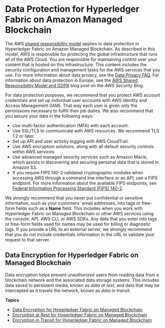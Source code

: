 # Data Protection for Hyperledger Fabric on Amazon Managed Blockchain<a name="managed-blockchain-data-protection"></a>

The AWS [shared responsibility model](http://aws.amazon.com/compliance/shared-responsibility-model/) applies to data protection in Hyperledger Fabric on Amazon Managed Blockchain\. As described in this model, AWS is responsible for protecting the global infrastructure that runs all of the AWS Cloud\. You are responsible for maintaining control over your content that is hosted on this infrastructure\. This content includes the security configuration and management tasks for the AWS services that you use\. For more information about data privacy, see the [Data Privacy FAQ](http://aws.amazon.com/compliance/data-privacy-faq)\. For information about data protection in Europe, see the [AWS Shared Responsibility Model and GDPR](http://aws.amazon.com/blogs/security/the-aws-shared-responsibility-model-and-gdpr/) blog post on the *AWS Security Blog*\.

For data protection purposes, we recommend that you protect AWS account credentials and set up individual user accounts with AWS Identity and Access Management \(IAM\)\. That way each user is given only the permissions necessary to fulfill their job duties\. We also recommend that you secure your data in the following ways:
+ Use multi\-factor authentication \(MFA\) with each account\.
+ Use SSL/TLS to communicate with AWS resources\. We recommend TLS 1\.2 or later\.
+ Set up API and user activity logging with AWS CloudTrail\.
+ Use AWS encryption solutions, along with all default security controls within AWS services\.
+ Use advanced managed security services such as Amazon Macie, which assists in discovering and securing personal data that is stored in Amazon S3\.
+ If you require FIPS 140\-2 validated cryptographic modules when accessing AWS through a command line interface or an API, use a FIPS endpoint\. For more information about the available FIPS endpoints, see [Federal Information Processing Standard \(FIPS\) 140\-2](http://aws.amazon.com/compliance/fips/)\.

We strongly recommend that you never put confidential or sensitive information, such as your customers' email addresses, into tags or free\-form fields such as a **Name** field\. This includes when you work with Hyperledger Fabric on Managed Blockchain or other AWS services using the console, API, AWS CLI, or AWS SDKs\. Any data that you enter into tags or free\-form fields used for names may be used for billing or diagnostic logs\. If you provide a URL to an external server, we strongly recommend that you do not include credentials information in the URL to validate your request to that server\.

## Data Encryption for Hyperledger Fabric on Managed Blockchain<a name="managed-blockchain-data-protection.encryption"></a>

Data encryption helps prevent unauthorized users from reading data from a blockchain network and the associated data storage systems\. This includes data saved to persistent media, known as *data at rest*, and data that may be intercepted as it travels the network, known as *data in transit*\.

**Topics**
+ [Data Encryption for Hyperledger Fabric on Managed Blockchain](#managed-blockchain-data-protection.encryption)
+ [Encryption at Rest for Hyperledger Fabric on Managed Blockchain](managed-blockchain-encryption-at-rest.md)
+ [Encryption in Transit for Hyperledger Fabric on Managed Blockchain](managed-blockchain-encryption-in-transit.md)